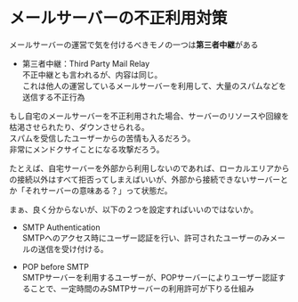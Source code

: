 # メールサーバーの不正利用対策

メールサーバーの運営で気を付けるべきモノの一つは**第三者中継**がある  
- 第三者中継：Third Party Mail Relay  
  不正中継とも言われるが、内容は同じ。  
  これは他人の運営しているメールサーバーを利用して、大量のスパムなどを送信する不正行為

もし自宅のメールサーバーを不正利用された場合、サーバーのリソースや回線を枯渇させられたり、ダウンさせられる。  
スパムを受信したユーザーからの苦情も入るだろう。  
非常にメンドクサイことになる攻撃だろう。  

たとえば、自宅サーバーを外部から利用しないのであれば、ローカルエリアからの接続以外はすべて拒否ってしまえばいいが、外部から接続できないサーバーとか「それサーバーの意味ある？」って状態だ。  

まぁ、良く分からないが、以下の２つを設定すればいいのではないか。  

- SMTP Authentication  
  SMTPへのアクセス時にユーザー認証を行い、許可されたユーザーのみメールの送信を受け付ける。

- POP before SMTP  
  SMTPサーバーを利用するユーザーが、POPサーバーによりユーザー認証することで、一定時間のみSMTPサーバーの利用許可が下りる仕組み

